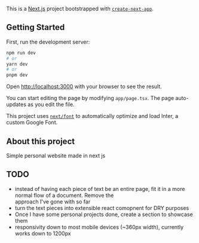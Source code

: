 This is a [Next.js](https://nextjs.org/) project bootstrapped with [`create-next-app`](https://github.com/vercel/next.js/tree/canary/packages/create-next-app).

## Getting Started

First, run the development server:

```bash
npm run dev
# or
yarn dev
# or
pnpm dev
```

Open [http://localhost:3000](http://localhost:3000) with your browser to see the result.

You can start editing the page by modifying `app/page.tsx`. The page auto-updates as you edit the file.

This project uses [`next/font`](https://nextjs.org/docs/basic-features/font-optimization) to automatically optimize and load Inter, a custom Google Font.

## About this project

Simple personal website made in next js

## TODO

- instead of having each piece of text be an entire page, fit it in a more normal flow of a document. Remove the <Section /> approach I've gone with so far
- turn the text pieces into extensible react comopnent for DRY purposes
- Once I have some personal projects done, create a section to showcase them
- responsivity down to most mobile devices (~360px width), currently works down to 1200px
